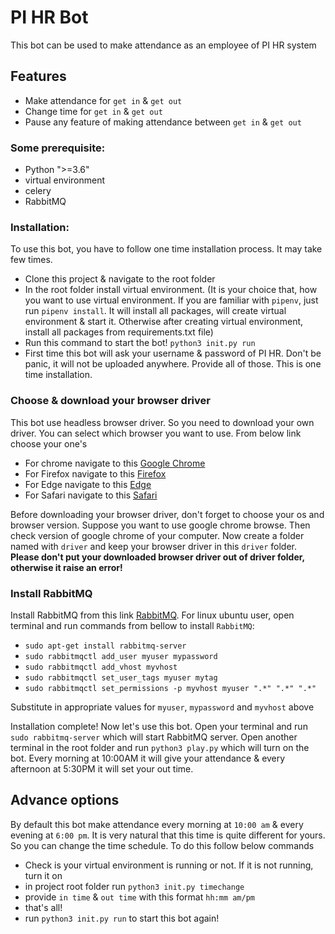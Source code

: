 # PI HR Bot
This bot can be used to make attendance as an employee of PI HR system

## Features
* Make attendance for `get in` & `get out`
* Change time for `get in` & `get out`
* Pause any feature of making attendance between `get in` & `get out`

### Some prerequisite:
* Python ">=3.6"
* virtual environment
* celery
* RabbitMQ

### Installation:
To use this bot, you have to follow one time installation process. It may take few times.

* Clone this project & navigate to the root folder
* In the root folder install virtual environment. (It is your choice that, how you want to use virtual environment. If you are familiar with `pipenv`, just run `pipenv install`. It will install all packages, will create virtual environment & start it. Otherwise after creating virtual environment, install all packages from requirements.txt file)
* Run this command to start the bot! `python3 init.py run`
* First time this bot will ask your username & password of PI HR. Don't be panic, it will not be uploaded anywhere. Provide all of those. This is one time installation.

### Choose & download your browser driver
This bot use headless browser driver. So you need to download your own driver. You can select which browser you want to use. From below link choose your one's
* For chrome navigate to this [Google Chrome](https://sites.google.com/a/chromium.org/chromedriver/downloads)
* For Firefox navigate to this [Firefox](https://github.com/mozilla/geckodriver/releases)
* For Edge navigate to this [Edge](https://developer.microsoft.com/en-us/microsoft-edge/tools/webdriver/)
* For Safari navigate to this [Safari](https://webkit.org/blog/6900/webdriver-support-in-safari-10/)

Before downloading your browser driver, don't forget to choose your os and browser version. Suppose you want to use google chrome browse. Then check version of google chrome of your computer.
Now create a folder named with `driver` and keep your browser driver in this `driver` folder. **Please don't put your downloaded browser driver out of driver folder, otherwise it raise an error!**

### Install RabbitMQ
Install RabbitMQ from this link [RabbitMQ](https://www.rabbitmq.com/download.html). For linux ubuntu user, open terminal and run commands from bellow to install `RabbitMQ`:
* `sudo apt-get install rabbitmq-server`
* `sudo rabbitmqctl add_user myuser mypassword`
* `sudo rabbitmqctl add_vhost myvhost`
* `sudo rabbitmqctl set_user_tags myuser mytag`
* `sudo rabbitmqctl set_permissions -p myvhost myuser ".*" ".*" ".*"`

Substitute in appropriate values for `myuser`, `mypassword` and `myvhost` above

Installation complete! Now let's use this bot.
Open your terminal and run `sudo rabbitmq-server` which will start RabbitMQ server. Open another terminal in the root folder and run `python3 play.py` which will turn on the bot.
Every morning at 10:00AM it will give your attendance & every afternoon at 5:30PM it will set your out time.


## Advance options
By default this bot make attendance every morning at `10:00 am` & every evening at `6:00 pm`. It is very natural that this time is quite different for yours. So you can change the time schedule. To do this follow below commands
* Check is your virtual environment is running or not. If it is not running, turn it on
* in project root folder run `python3 init.py timechange`
* provide `in time` & `out time` with this format `hh:mm am/pm`
* that's all!
* run `python3 init.py run` to start this bot again!

